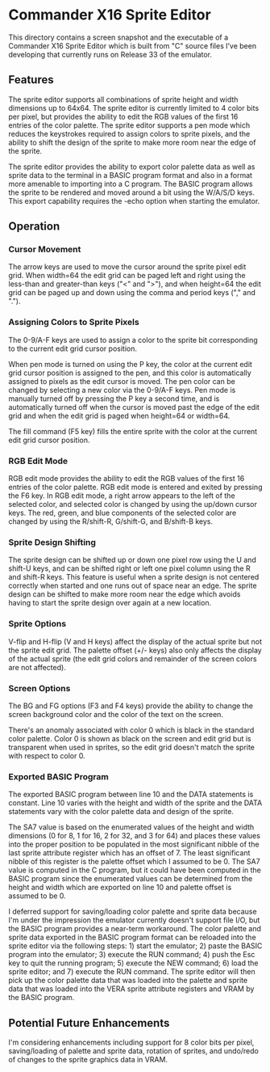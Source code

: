 # Commander X16 Sprite Editor

This directory contains a screen snapshot and the executable of a Commander X16 Sprite Editor which is built from "C" source files I’ve been developing that currently runs on Release 33 of the emulator.

## Features

The sprite editor supports all combinations of sprite height and width dimensions up to 64x64. The sprite editor is currently limited to 4 color bits per pixel, but provides the ability to edit the RGB values of the first 16 entries of the color palette. The sprite editor supports a pen mode which reduces the keystrokes required to assign colors to sprite pixels, and the ability to shift the design of the sprite to make more room near the edge of the sprite.

The sprite editor provides the ability to export color palette data as well as sprite data to the terminal in a BASIC program format and also in a format more amenable to importing into a C program. The BASIC program allows the sprite to be rendered and moved around a bit using the W/A/S/D keys. This export capability requires the -echo option when starting the emulator.

## Operation

### Cursor Movement

The arrow keys are used to move the cursor around the sprite pixel edit grid. When width=64 the edit grid can be paged left and right using the less-than and greater-than keys ("<" and ">"), and when height=64 the edit grid can be paged up and down using the comma and period keys ("," and ".").

### Assigning Colors to Sprite Pixels

The 0-9/A-F keys are used to assign a color to the sprite bit corresponding to the current edit grid cursor position.

When pen mode is turned on using the P key, the color at the current edit grid cursor position is assigned to the pen, and this color is automatically assigned to pixels as the edit cursor is moved. The pen color can be changed by selecting a new color via the 0-9/A-F keys. Pen mode is manually turned off by pressing the P key a second time, and is automatically turned off when the cursor is moved past the edge of the edit grid and when the edit grid is paged when height=64 or width=64.

The fill command (F5 key) fills the entire sprite with the color at the current edit grid cursor position.

### RGB Edit Mode

RGB edit mode provides the ability to edit the RGB values of the first 16 entries of the color palette. RGB edit mode is entered and exited by pressing the F6 key. In RGB edit mode, a right arrow appears to the left of the selected color, and selected color is changed by using the up/down cursor keys. The red, green, and blue components of the selected color are changed by using the R/shift-R, G/shift-G, and B/shift-B keys.

### Sprite Design Shifting

The sprite design can be shifted up or down one pixel row using the U and shift-U keys, and can be shifted right or left one pixel column using the R and shift-R keys. This feature is useful when a sprite design is not centered correctly when started and one runs out of space near an edge. The sprite design can be shifted to make more room near the edge which avoids having to start the sprite design over again at a new location.

### Sprite Options

V-flip and H-flip (V and H keys) affect the display of the actual sprite but not the sprite edit grid. The palette offset (+/- keys) also only affects the display of the actual sprite (the edit grid colors and remainder of the screen colors are not affected).

### Screen Options

The BG and FG options (F3 and F4 keys) provide the ability to change the screen background color and the color of the text on the screen.

There's an anomaly associated with color 0 which is black in the standard color palette. Color 0 is shown as black on the screen and edit grid but is transparent when used in sprites, so the edit grid doesn't match the sprite with respect to color 0.

### Exported BASIC Program

The exported BASIC program between line 10 and the DATA statements is constant. Line 10 varies with the height and width of the sprite and the DATA statements vary with the color palette data and design of the sprite.

The SA7 value is based on the enumerated values of the height and width dimensions (0 for 8, 1 for 16, 2 for 32, and 3 for 64) and places these values into the proper position to be populated in the most significant nibble of the last sprite attribute register which has an offset of 7. The least significant nibble of this register is the palette offset which I assumed to be 0. The SA7 value is computed in the C program, but it could have been computed in the BASIC program since the enumerated values can be determined from the height and width which are exported on line 10 and palette offset is assumed to be 0.

I deferred support for saving/loading color palette and sprite data because I'm under the impression the emulator currently doesn't support file I/O, but the BASIC program provides a near-term workaround. The color palette and sprite data exported in the BASIC program format can be reloaded into the sprite editor via the following steps: 1) start the emulator; 2) paste the BASIC program into the emulator; 3) execute the RUN command; 4) push the Esc key to quit the running program; 5) execute the NEW command; 6) load the sprite editor; and 7) execute the RUN command. The sprite editor will then pick up the color palette data that was loaded into the palette and sprite data that was loaded into the VERA sprite attribute registers and VRAM by the BASIC program.

## Potential Future Enhancements

I'm considering enhancements including support for 8 color bits per pixel, saving/loading of palette and sprite data, rotation of sprites, and undo/redo of changes to the sprite graphics data in VRAM.
